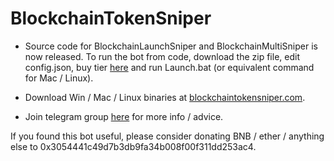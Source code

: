 <h1>BlockchainTokenSniper</h1>

* Source code for BlockchainLaunchSniper and BlockchainMultiSniper is now released.
To run the bot from code, download the zip file, edit config.json, buy tier <a href="blockchaintokensniper.com/buy">here</a> and run Launch.bat (or equivalent command for Mac / Linux).

* Download Win / Mac / Linux binaries at <a href="https://blockchaintokensniper.com">blockchaintokensniper.com</a>.

* Join telegram group <a href="https://t.me/blockchaintokensniper">here</a> for more info / advice.

If you found this bot useful, please consider donating BNB / ether / anything else to 0x3054441c49d7b3db9fa34b008f00f311dd253ac4.



